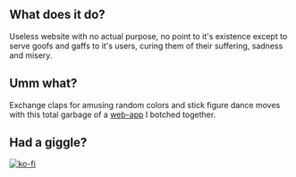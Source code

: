 ## What does it do?

Useless website with no actual purpose, no point to it's existence except to serve goofs and gaffs to it's users, curing them of their suffering, sadness and misery.

## Umm what?

Exchange claps for amusing random colors and stick figure dance moves with this total garbage of a [web-app](https://clapp-8b624.web.app/) I botched together.

## Had a giggle?

[![ko-fi](https://ko-fi.com/img/githubbutton_sm.svg)](https://ko-fi.com/F1F07N9MA)
